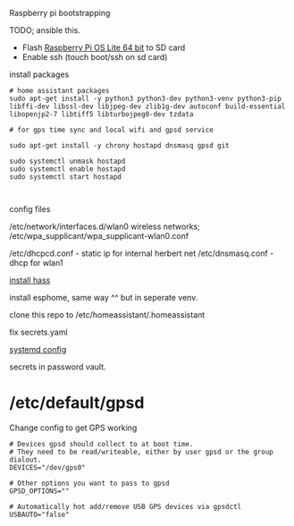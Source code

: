 Raspberry pi bootstrapping

TODO; ansible this.

- Flash [Raspberry Pi OS Lite 64 bit](https://www.raspberrypi.org/downloads/raspberry-pi-os/) to SD card
- Enable ssh (touch boot/ssh on sd card)


install packages
```
# home assistant packages
sudo apt-get install -y python3 python3-dev python3-venv python3-pip libffi-dev libssl-dev libjpeg-dev zlib1g-dev autoconf build-essential libopenjp2-7 libtiff5 libturbojpeg0-dev tzdata

# for gps time sync and local wifi and gpsd service

sudo apt-get install -y chrony hostapd dnsmasq gpsd git

sudo systemctl unmask hostapd
sudo systemctl enable hostapd
sudo systemctl start hostapd



```
config files

/etc/network/interfaces.d/wlan0
wireless networks;
/etc/wpa_supplicant/wpa_supplicant-wlan0.conf

/etc/dhcpcd.conf - static ip for internal herbert net
/etc/dnsmasq.conf  - dhcp for wlan1


 [install hass](https://www.home-assistant.io/installation/raspberrypi#install-home-assistant-core)

 install esphome, same way ^^ but in seperate venv.



clone this repo to /etc/homeassistant/.homeassistant

fix secrets.yaml

[systemd config](https://community.home-assistant.io/t/autostart-using-systemd/199497)

secrets in password vault.


# /etc/default/gpsd
Change config to get GPS working
```
# Devices gpsd should collect to at boot time.
# They need to be read/writeable, either by user gpsd or the group dialout.
DEVICES="/dev/gps0"

# Other options you want to pass to gpsd
GPSD_OPTIONS=""

# Automatically hot add/remove USB GPS devices via gpsdctl
USBAUTO="false"
```

